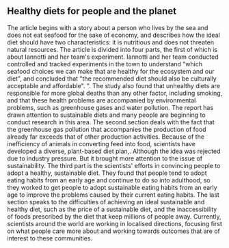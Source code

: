 ## Healthy diets for people and the planet

<!-- 本文从讲述一个住在海边的人们为了经济不吃海鲜的故事引入，讲述了理想的饮食应该拥有以下两点特征：营养丰富、不威胁自然资源。
文章分为四个部分，第一个部分讲的是Iannotti和她的团队的实验。
Iannotti和她的团队在这个小镇进行了对照和追踪实验了解到“我们可以选择哪些对生态系统和饮食都有益健康的海产品”，得出“建议的饮食也应该是文化上可以接受的、负担得起的”的结论。
研究还发现由于不健康饮食导致的全球死亡人数超过了包括吸烟在内的任何其他因素，而且这些健康问题同时也带来了环境问题，如温室气体和水资源的污染。报告引起了人们对可持续饮食的关注，许多人们开始在相关方面进行研究。
第二部分讲述的是伴随粮食的生产而产生的温室气体污染已经远远超过其他生产活动。因为动物在将饲料转化为食物方面效率低下，科学家们制定了一个多样化的、以植物为主的饮食计划，。虽然迫于行业压力，想法被否决。但是它让人们更多地关注到了可持续发展问题。
第三部分是科学家们在说服人们采用健康、可持续的饮食方面做出的努力。他们发现人们从小养成饮食习惯往往会一直坚持到成年，于是致力于让人们从小养成可持续的饮食习惯以改善现在的饮食习惯带来的问题。
最后一部分道出了实现理想的可持续健康饮食的困难，如可持续的饮食的价格、饮食规定的食物无法获得等使得数百万人被拒之门外。
目前，各地科学家都在因地制宜的方向上努力着，他们将重心先放在的人们更关心的地方，朝着这些社区感兴趣的结果努力。 -->
The article begins with a story about a person who lives by the sea and does not eat seafood for the sake of economy, and describes how the ideal diet should have two characteristics: it is nutritious and does not threaten natural resources.
The article is divided into four parts, the first of which is about Iannotti and her team's experiment.
Iannotti and her team conducted controlled and tracked experiments in the town to understand "which seafood choices we can make that are healthy for the ecosystem and our diet", and concluded that "the recommended diet should also be culturally acceptable and affordable". ".
The study also found that unhealthy diets are responsible for more global deaths than any other factor, including smoking, and that these health problems are accompanied by environmental problems, such as greenhouse gases and water pollution. The report has drawn attention to sustainable diets and many people are beginning to conduct research in this area.
The second section deals with the fact that the greenhouse gas pollution that accompanies the production of food already far exceeds that of other production activities. Because of the inefficiency of animals in converting feed into food, scientists have developed a diverse, plant-based diet plan,. Although the idea was rejected due to industry pressure. But it brought more attention to the issue of sustainability.
The third part is the scientists' efforts in convincing people to adopt a healthy, sustainable diet. They found that people tend to adopt eating habits from an early age and continue to do so into adulthood, so they worked to get people to adopt sustainable eating habits from an early age to improve the problems caused by their current eating habits.
The last section speaks to the difficulties of achieving an ideal sustainable and healthy diet, such as the price of a sustainable diet, and the inaccessibility of foods prescribed by the diet that keep millions of people away.
Currently, scientists around the world are working in localised directions, focusing first on what people care more about and working towards outcomes that are of interest to these communities.
